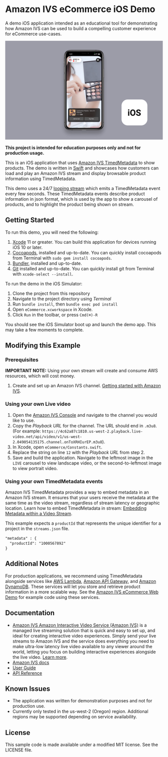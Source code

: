# Amazon IVS eCommerce iOS Demo

A demo iOS application intended as an educational tool for demonstrating how Amazon IVS can be used to build a compelling customer experience for eCommerce use-cases.

<img src="app-screenshot.png" alt="Amazon IVS eCommerce iOS demo screenshots" />

**This project is intended for education purposes only and not for production usage.**

This is an iOS application that uses [Amazon IVS TimedMetadata](https://docs.aws.amazon.com/ivs/latest/userguide/SEM.html) to show products. The demo is written in [Swift](https://developer.apple.com/swift/) and showcases how customers can load and play an Amazon IVS stream and display browsable product information using TimedMetadata.

This demo uses a 24/7 [looping stream](https://0e65d5729bda.us-west-2.playback.live-video.net/api/video/v1/us-west-2.484704431806.channel.qeejlweDQUeV.m3u8) which emits a TimedMetadata event every few seconds. These TimedMetadata events describe product information in json format, which is used by the app to show a carousel of products, and to highlight the product being shown on stream.

## Getting Started

To run this demo, you will need the following:

1. [Xcode](https://apps.apple.com/us/app/xcode/id497799835) 11 or greater. You can build this application for devices running iOS 10 or later.
2. [Cocoapods](https://cocoapods.org/), installed and up-to-date. You can quickly install cocoapods from Terminal with `sudo gem install cocoapods`.
3. [Bundler](https://bundler.io/), installed and up-to-date.
4. [Git](https://git-scm.com/) installed and up-to-date. You can quickly install git from Terminal with `xcode-select --install`.

To run the demo in the iOS Simulator:

1. Clone the project from this repository
2. Navigate to the project directory using _Terminal_
3. Run `bundle install`, then `bundle exec pod install`
4. Open `eCommerce.xcworkspace` in Xcode.
5. Click `Run` in the toolbar, or press `Cmd(⌘)-R`

You should see the iOS Simulator boot up and launch the demo app. This may take a few moments to complete.

## Modifying this Example

### Prerequisites

**IMPORTANT NOTE:** Using your own stream will create and consume AWS resources, which will cost money.

1. Create and set up an Amazon IVS channel. [Getting started with Amazon IVS](https://docs.aws.amazon.com/ivs/latest/userguide/GSIVS.html).

### Using your own Live video

1. Open the [Amazon IVS Console](https://console.aws.amazon.com/ivs) and navigate to the channel you would like to use.
2. Copy the _Playback URL_ for the channel. The URL should end in `.m3u8`. (For example: `https://4c62a87c1810.us-west-2.playback.live-video.net/api/video/v1/us-west-2.049054135175.channel.onToXRHIurEP.m3u8`).
3. In Xcode, open `eCommerce/Constants.swift`.
4. Replace the string on line `12` with the _Playback URL_ from step 2.
5. Save and build the application. Navigate to the leftmost image in the `LIVE` carousel to view landscape video, or the second-to-leftmost image to view portrait video.

### Using your own TimedMetadata events

Amazon IVS TimedMetadata provides a way to embed metadata in an Amazon IVS stream. It ensures that your users receive the metadata at the same time as the video stream, regardless of stream latency or geographic location. Learn how to embed TimedMetadata in stream: [Embedding Metadata within a Video Stream](https://docs.aws.amazon.com/ivs/latest/userguide/SEM.html).

This example expects a `productId` that represents the unique identifier for a project in the `streams.json` file.

```
"metadata" : {
  "productId": "1000567892"
}
```

## Additional Notes

For production applications, we recommend using TimedMetadata alongside services like [AWS Lambda](https://aws.amazon.com/lambda/), [Amazon API Gateway](https://aws.amazon.com/api-gateway/), and [Amazon DynamoDB](https://aws.amazon.com/dynamodb/). These services will let you store and retrieve product information in a more scalable way. See the [Amazon IVS eCommerce Web Demo](https://github.com/aws-samples/amazon-ivs-ecommerce-web-demo) for example code using these services.

## Documentation

- [Amazon IVS Amazon Interactive Video Service (Amazon IVS)](https://aws.amazon.com/ivs/) is a managed live streaming solution that is quick and easy to set up, and ideal for creating interactive video experiences. Simply send your live streams to Amazon IVS and the service does everything you need to make ultra-low latency live video available to any viewer around the world, letting you focus on building interactive experiences alongside the live video. [Learn more](https://aws.amazon.com/ivs/).
- [Amazon IVS docs](https://docs.aws.amazon.com/ivs/)
- [User Guide](https://docs.aws.amazon.com/ivs/latest/userguide/)
- [API Reference](https://docs.aws.amazon.com/ivs/latest/APIReference/)

## Known Issues

- The application was written for demonstration purposes and not for production use.
- Currently only tested in the us-west-2 (Oregon) region. Additional regions may be supported depending on service availability.

## License

This sample code is made available under a modified MIT license. See the LICENSE file.
